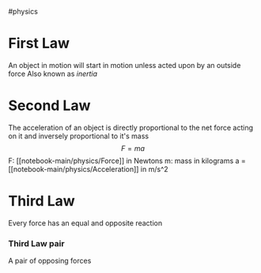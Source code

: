 #physics 

# First Law
An object in motion will start in motion unless acted upon by an outside force
Also known as *inertia*

# Second Law
The acceleration of an object is directly proportional to the net force acting on it and inversely proportional to it's mass
$$ F = ma $$
F: [[notebook-main/physics/Force]] in Newtons
m: mass in kilograms
a = [[notebook-main/physics/Acceleration]] in m/s^2

# Third Law
Every force has an equal and opposite reaction

### Third Law pair
A pair of opposing forces